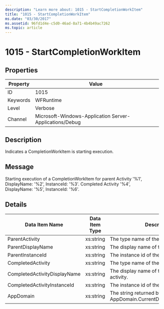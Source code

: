 ```yaml
---
description: "Learn more about: 1015 - StartCompletionWorkItem"
title: "1015 - StartCompletionWorkItem"
ms.date: "03/30/2017"
ms.assetid: 96fd1d4e-c5d0-46ad-8a71-4b4b49ac7262
ms.topic: article
---
```

# 1015 - StartCompletionWorkItem

## Properties

| Property | Value |
| - | - |
|ID|1015|  
|Keywords|WFRuntime|  
|Level|Verbose|  
|Channel|Microsoft-Windows-Application Server-Applications/Debug|  
  
## Description  

 Indicates a CompletionWorkItem is starting execution.  
  
## Message  

 Starting execution of a CompletionWorkItem for parent Activity '%1', DisplayName: '%2', InstanceId: '%3'. Completed Activity '%4', DisplayName: '%5', InstanceId: '%6'.  
  
## Details  
  
|Data Item Name|Data Item Type|Description|  
|--------------------|--------------------|-----------------|  
|ParentActivity|xs:string|The type name of the parent activity.|  
|ParentDisplayName|xs:string|The display name of the parent activity.|  
|ParentInstanceId|xs:string|The instance id of the parent activity.|  
|CompletedActivity|xs:string|The type name of the completed activity.|  
|CompletedActivityDisplayName|xs:string|The display name of the completed activity.|  
|CompletedActivityInstanceId|xs:string|The instance id of the completed activity.|  
|AppDomain|xs:string|The string returned by AppDomain.CurrentDomain.FriendlyName.|
